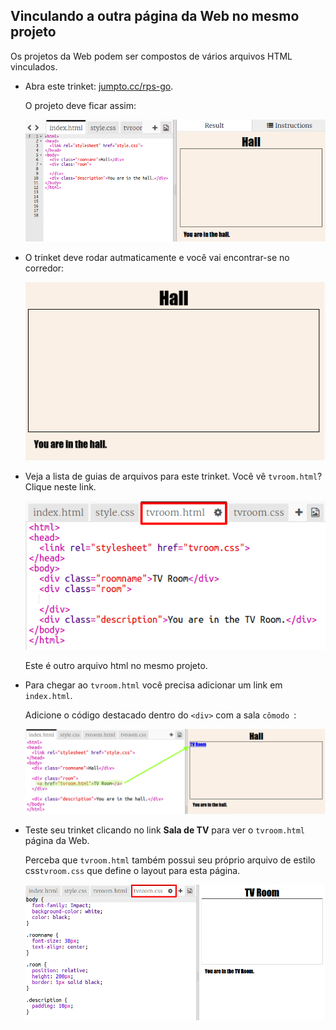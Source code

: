 ## Vinculando a outra página da Web no mesmo projeto

Os projetos da Web podem ser compostos de vários arquivos HTML vinculados.

+ Abra este trinket: <a href="http://jumpto.cc/web-rooms" target="_blank">jumpto.cc/rps-go</a>.
    
    O projeto deve ficar assim:
    
    ![captura de tela](images/rooms-starter.png)

+ O trinket deve rodar autmaticamente e você vai encontrar-se no corredor:
    
    ![captura de tela](images/rooms-hall-start.png)

+ Veja a lista de guias de arquivos para este trinket. Você vê `tvroom.html`? Clique neste link.
    
    ![captura de tela](images/rooms-tvroom-html.png)
    
    Este é outro arquivo html no mesmo projeto.

+ Para chegar ao `tvroom.html` você precisa adicionar um link em `index.html`.
    
    Adicione o código destacado dentro do `<div>` com a sala `cômodo `:
    
    ![captura de tela](images/rooms-link-tvroom.png)

+ Teste seu trinket clicando no link **Sala de TV** para ver o `tvroom.html` página da Web.
    
    Perceba que `tvroom.html` também possui seu próprio arquivo de estilo css`tvroom.css` que define o layout para esta página.
    
    ![captura de tela](images/rooms-tvroom-unstyled.png)